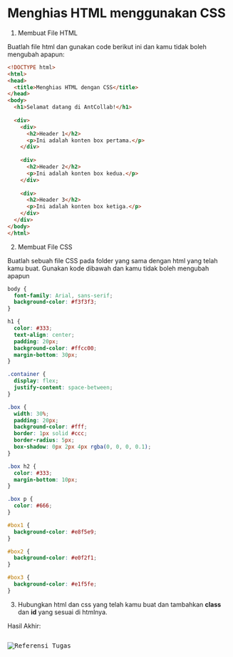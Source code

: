 
# Menghias HTML menggunakan CSS

1. Membuat File HTML

Buatlah file html dan gunakan code berikut ini dan kamu tidak boleh mengubah apapun:

```html
<!DOCTYPE html>
<html>
<head>
  <title>Menghias HTML dengan CSS</title>
</head>
<body>
  <h1>Selamat datang di AntCollab!</h1>
  
  <div>
    <div>
      <h2>Header 1</h2>
      <p>Ini adalah konten box pertama.</p>
    </div>
  
    <div>
      <h2>Header 2</h2>
      <p>Ini adalah konten box kedua.</p>
    </div>
  
    <div>
      <h2>Header 3</h2>
      <p>Ini adalah konten box ketiga.</p>
    </div>
  </div>
</body>
</html>

```

2. Membuat File CSS

Buatlah sebuah file CSS pada folder yang sama dengan html yang telah kamu buat. Gunakan kode dibawah dan kamu tidak boleh mengubah apapun

```css
body {
  font-family: Arial, sans-serif;
  background-color: #f3f3f3;
}

h1 {
  color: #333;
  text-align: center;
  padding: 20px;
  background-color: #ffcc00;
  margin-bottom: 30px;
}

.container {
  display: flex;
  justify-content: space-between;
}

.box {
  width: 30%;
  padding: 20px;
  background-color: #fff;
  border: 1px solid #ccc;
  border-radius: 5px;
  box-shadow: 0px 2px 4px rgba(0, 0, 0, 0.1);
}

.box h2 {
  color: #333;
  margin-bottom: 10px;
}

.box p {
  color: #666;
}

#box1 {
  background-color: #e8f5e9;
}

#box2 {
  background-color: #e0f2f1;
}

#box3 {
  background-color: #e1f5fe;
}

```

3. Hubungkan html dan css yang telah kamu buat dan tambahkan **class** dan **id** yang sesuai di htmlnya.

Hasil Akhir:

<pre class="vditor-reset" placeholder="" contenteditable="true" spellcheck="false"><p data-block="0"><img src="https://irmastore.sgp1.digitaloceanspaces.com/1689653893426_png" alt="Referensi Tugas"/></p></pre>
